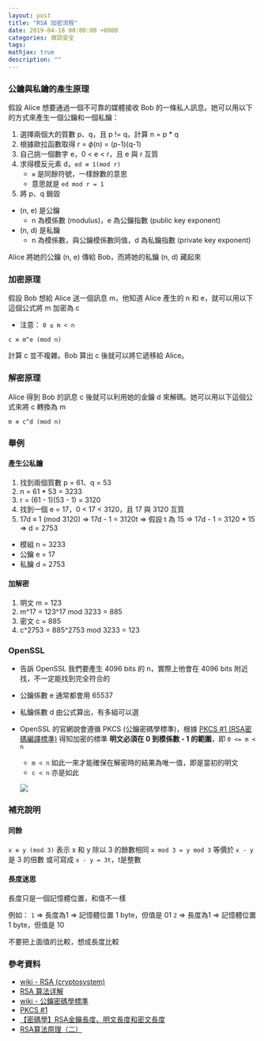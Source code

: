 ```yaml
---
layout: post
title: "RSA 加密流程"
date: 2019-04-18 00:00:00 +0800
categories: 資訊安全
tags: 
mathjax: true
description: ""
---
```


### 公鑰與私鑰的產生原理

假設 Alice 想要通過一個不可靠的媒體接收 Bob 的一條私人訊息。她可以用以下的方式來產生一個公鑰和一個私鑰：

1. 選擇兩個大的質數 p、q，且 p != q，計算 n = p * q
2. 根據歐拉函數取得 r = $\phi$(n) = (p-1)(q-1)
3. 自己挑一個數字 e，0 < e < r，且 e 與 r 互質
4. 求得模反元素 d，```ed ≡ 1(mod r)```
    - `≡` 是同餘符號，一樣餘數的意思
    - 意思就是 ```ed mod r = 1```
5. 將 p、q 銷毀

- (n, e) 是公鑰
    - n 為模係數 (modulus)，e 為公鑰指數 (public key exponent) 
- (n, d) 是私鑰
    - n 為模係數，與公鑰模係數同值，d 為私鑰指數 (private key exponent)

Alice 將她的公鑰 (n, e) 傳給 Bob，而將她的私鑰 (n, d) 藏起來

### 加密原理

假設 Bob 想給 Alice 送一個訊息 m，他知道 Alice 產生的 n 和 e，就可以用以下這個公式將 m 加密為 c
- 注意： ```0 ≤ m < n```

```
c ≡ m^e (mod n)
```

計算 c 並不複雜。Bob 算出 c 後就可以將它遞移給 Alice。

### 解密原理

Alice 得到 Bob 的訊息 c 後就可以利用她的金鑰 d 來解碼。她可以用以下這個公式來將 c 轉換為 m

```
m ≡ c^d (mod n)
```

### 舉例

#### 產生公私鑰

1. 找到兩個質數 p = 61、q = 53
2. n = 61 * 53 = 3233
3. r = (61 - 1)(53 - 1) = 3120
4. 找到一個 e = 17，0 < 17 < 3120，且 17 與 3120 互質
5. 17d ≡ 1 (mod 3120)
=> 17d - 1 = 3120t
=> 假設 t 為 15
=> 17d - 1 = 3120 * 15
=> d = 2753

- 模組 n = 3233
- 公鑰 e = 17
- 私鑰 d = 2753

#### 加解密

1. 明文 m = 123
2. m^17 = 123^17 mod 3233 = 885
3. 密文 c = 885
4. c^2753 = 885^2753 mod 3233 = 123

### OpenSSL

- 告訴 OpenSSL 我們要產生 4096 bits 的 n，實際上他會在 4096 bits 附近找，不一定能找到完全符合的
- 公鑰係數 e 通常都會用 65537
- 私鑰係數 d 由公式算出，有多組可以選
- OpenSSL 的官網說會遵循 PKCS (公鑰密碼學標準)，根據 [PKCS #1 (RSA密碼編譯標準)](https://web.archive.org/web/20061210143154/http://www.rsasecurity.com/rsalabs/node.asp?id=2125) 得知加密的標準 **明文必須在 0 到模係數 - 1 的範圍**，即 ```0 <= m < n```
    - ```m < n``` 如此一來才能確保在解密時的結果為唯一值，即是當初的明文
    - ```c < n``` 亦是如此

    ![](https://i.imgur.com/8mG3aUu.png)

### 補充說明

#### 同餘

```x ≡ y (mod 3)```
表示 x 和 y 除以 3 的餘數相同
```x mod 3 = y mod 3```
等價於 ```x - y``` 是 3 的倍數
或可寫成 ```x - y = 3t```，t是整數 

#### 長度迷思

長度只是一個記憶體位置，和值不一樣

例如：
```1``` => 長度為1 => 記憶體位置 1 byte，但值是 01
```2``` => 長度為1 => 記憶體位置 1 byte，但值是 10

不要把上面值的比較，想成長度比較

### 參考資料

- [wiki - RSA (cryptosystem)](https://en.wikipedia.org/wiki/RSA_(cryptosystem))
- [RSA 算法详解](https://www.guideep.com/read?guide=5676830073815040)
- [wiki - 公鑰密碼學標準](https://zh.wikipedia.org/wiki/%E5%85%AC%E9%92%A5%E5%AF%86%E7%A0%81%E5%AD%A6%E6%A0%87%E5%87%86)
- [PKCS #1](https://web.archive.org/web/20061210143154/http://www.rsasecurity.com/rsalabs/node.asp?id=2125)
- [【密碼學】RSA金鑰長度、明文長度和密文長度](https://www.itread01.com/content/1545649268.html)
- [RSA算法原理（二）](http://www.ruanyifeng.com/blog/2013/07/rsa_algorithm_part_two.html)